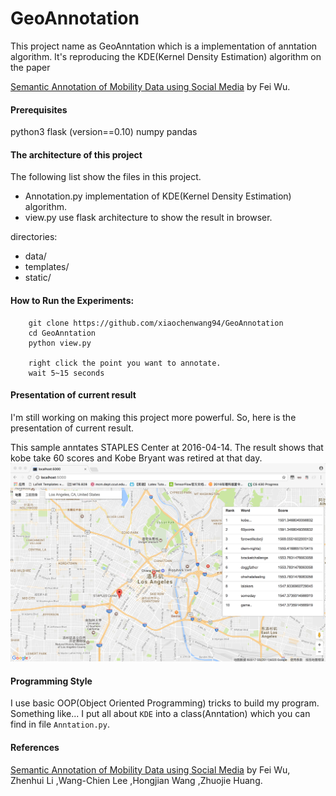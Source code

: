 # GeoAnnotation
This project name as GeoAnntation which is a implementation of anntation algorithm.
It's reproducing the KDE(Kernel Density Estimation) algorithm on the paper

[Semantic Annotation of Mobility Data using Social Media](http://dl.acm.org/citation.cfm?id=2741675) by Fei Wu.

#### Prerequisites
python3
flask (version==0.10)
numpy
pandas

#### The architecture of this project
The following list show the files in this project.
* Annotation.py implementation of KDE(Kernel Density Estimation) algorithm.
* view.py use flask architecture to show the result in browser.

directories:
* data/ 
* templates/
* static/

#### How to Run the Experiments:
		git clone https://github.com/xiaochenwang94/GeoAnnotation
		cd GeoAnntation
		python view.py

		right click the point you want to annotate.
		wait 5~15 seconds

#### Presentation of current result
I'm still working on making this project more powerful. So, here is the presentation of current result.

This sample anntates STAPLES Center at 2016-04-14. The result shows that kobe take 60 scores and Kobe
Bryant was retired at that day. 
![image](https://github.com/xiaochenwang94/GeoAnnotation/blob/master/img/annotation.png)

#### Programming Style
I use basic OOP(Object Oriented Programming) tricks to build my program. Something like... I put all about
``KDE`` into a class(Anntation) which you can find in file ``Anntation.py``.

#### References
[Semantic Annotation of Mobility Data using Social Media](http://dl.acm.org/citation.cfm?id=2741675) by Fei Wu, Zhenhui Li ,Wang-Chien Lee ,Hongjian Wang ,Zhuojie Huang.















